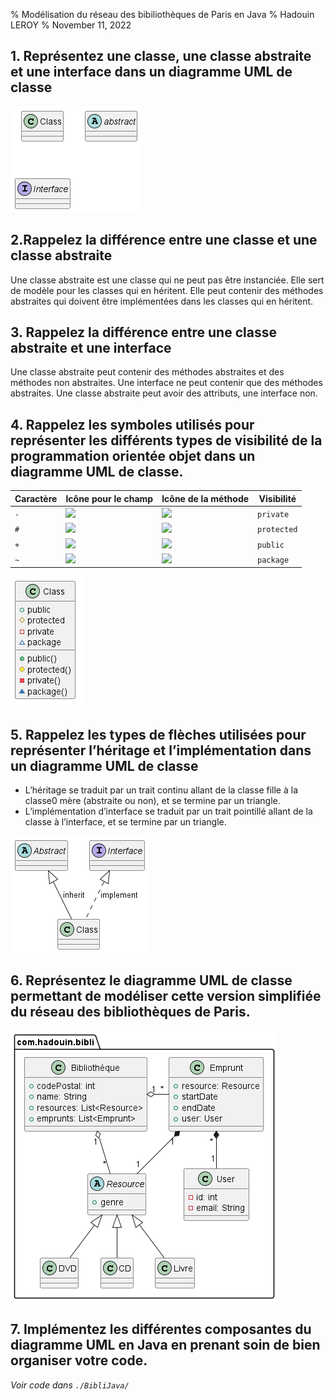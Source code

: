 % Modélisation du réseau des bibiliothèques de Paris en Java
% Hadouin LEROY
% November 11, 2022

## 1. Représentez une classe, une classe abstraite et une interface dans un diagramme UML de classe

![Diagramme UML de Abstract Class et Interface](./out/diagrams/Question1/question1.png)

## 2.Rappelez la différence entre une classe et une classe abstraite

Une classe abstraite est une classe qui ne peut pas être instanciée. Elle sert de modèle pour les classes qui en héritent. Elle peut contenir des méthodes abstraites qui doivent être implémentées dans les classes qui en héritent.

## 3. Rappelez la différence entre une classe abstraite et une interface

Une classe abstraite peut contenir des méthodes abstraites et des méthodes non abstraites. Une interface ne peut contenir que des méthodes abstraites. Une classe abstraite peut avoir des attributs, une interface non.

## 4. Rappelez les symboles utilisés pour représenter les différents types de visibilité de la programmation orientée objet dans un diagramme UML de classe.

| **Caractère** | **Icône pour le champ**                                 | **Icône de la méthode**                                  | **Visibilité** |
| ------------- | ------------------------------------------------------- | -------------------------------------------------------- | -------------- |
| `-`           | ![](https://plantuml.com/img/private-field.png)         | ![](https://plantuml.com/img/private-method.png)         | `private`      |
| `#`           | ![](https://plantuml.com/img/protected-field.png)       | ![](https://plantuml.com/img/protected-method.png)       | `protected`    |
| `+`           | ![](https://plantuml.com/img/public-field.png)          | ![](https://plantuml.com/img/public-method.png)          | `public`       |
| `~`           | ![](https://plantuml.com/img/package-private-field.png) | ![](https://plantuml.com/img/package-private-method.png) | `package`      |

![Diagramme UML de visibilité](./out/diagrams/Question4/question4.png)

## 5. Rappelez les types de flèches utilisées pour représenter l’héritage et l’implémentation dans un diagramme UML de classe  
- L’héritage se traduit par un trait continu allant de la classe fille à la classe0
  mère (abstraite ou non), et se termine par un triangle.
- L’implémentation d’interface se traduit par un trait pointillé allant de la
  classe à l’interface, et se termine par un triangle.

![Diagramme UML de héritage et implémentation](./out/diagrams/Question5/question5.png)

## 6. Représentez le diagramme UML de classe permettant de modéliser cette version simplifiée du réseau des bibliothèques de Paris.  

![Diagramme UML du reseau des Bibliothèques de Paris](./out/diagrams/UML/R%C3%A9seaux%20des%20Biblioth%C3%A8ques%20de%20Paris.png)

## 7. Implémentez les différentes composantes du diagramme UML en Java en prenant soin de bien organiser votre code.

_Voir code dans `./BibliJava/`_

